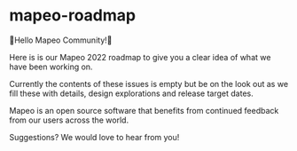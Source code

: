 # mapeo-roadmap
🚀Hello Mapeo Community!🚀

Here is is our Mapeo 2022 roadmap to give you a clear idea of what we have been working on.

Currently the contents of these issues is empty but be on the look out as we fill these with details, design explorations and release target dates.

Mapeo is an open source software that benefits from continued feedback from our users across the world.  

Suggestions? We would love to hear from you!




